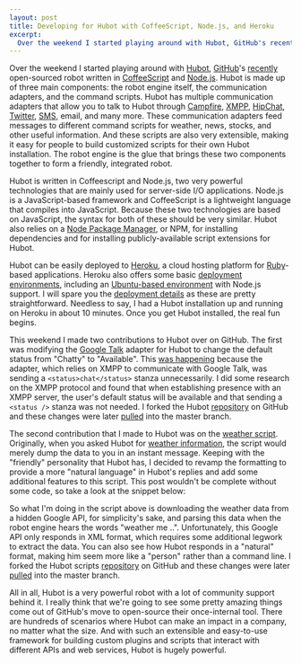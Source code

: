 ```yaml
--- 
layout: post
title: Developing for Hubot with CoffeeScript, Node.js, and Heroku
excerpt:
  Over the weekend I started playing around with Hubot, GitHub's recently open-sourced robot written in CoffeeScript and Node.js. Hubot is made up of three main components: the robot engine itself, the communication adapters, and the command scripts. Hubot has multiple communication adapters that allow you to talk to Hubot through Campfire, XMPP, HipChat, Twitter, SMS, email, and many more.
---
```

Over the weekend I started playing around with <a href="http://hubot.github.com/" target="_blank">Hubot</a>, <a href="http://github.com/" target="_blank">GitHub</a>'s <a href="https://github.com/blog/968-say-hello-to-hubot" target="_blank">recently</a> open-sourced robot written in <a href="http://jashkenas.github.com/coffee-script/" target="_blank">CoffeeScript</a> and <a href="http://nodejs.org/" target="_blank">Node.js</a>. Hubot is made up of three main components: the robot engine itself, the communication adapters, and the command scripts. Hubot has multiple communication adapters that allow you to talk to Hubot through <a href="http://campfirenow.com/" target="_blank">Campfire</a>, <a href="http://xmpp.org/" target="_blank">XMPP</a>, <a href="https://www.hipchat.com/" target="_blank">HipChat</a>, <a href="http://twitter.com/" target="_blank">Twitter</a>, <a href="http://www.twilio.com" target="_blank">SMS</a>, email, and many more. These communication adapters feed messages to different command scripts for weather, news, stocks, and other useful information. And these scripts are also very extensible, making it easy for people to build customized scripts for their own Hubot installation. The robot engine is the glue that brings these two components together to form a friendly, integrated robot.

Hubot is written in Coffeescript and Node.js, two very powerful technologies that are mainly used for server-side I/O applications. Node.js is a JavaScript-based framework and CoffeeScript is a lightweight language that compiles into JavaScript. Because these two technologies are based on JavaScript, the syntax for both of these should be very similar. Hubot also relies on a <a href="http://npmjs.org/" target="_blank">Node Package Manager</a>, or NPM, for installing dependencies and for installing publicly-available script extensions for Hubot. 

Hubot can be easily deployed to <a href="http://www.heroku.com/" target="_blank">Heroku</a>, a cloud hosting platform for <a href="http://www.ruby-lang.org/en/" target="_blank">Ruby</a>-based applications. Heroku also offers some basic <a href="http://devcenter.heroku.com/articles/stack" target="_blank">deployment environments</a>, including an <a href="http://devcenter.heroku.com/articles/cedar" target="_blank">Ubuntu-based environment</a> with Node.js support. I will spare you the <a href="https://github.com/github/hubot/blob/master/src/templates/README.md" target="_blank">deployment details</a> as these are pretty straightforward. Needless to say, I had a Hubot installation up and running on Heroku in about 10 minutes. Once you get Hubot installed, the real fun begins.

This weekend I made two contributions to Hubot over on GitHub. The first was modifying the <a href="https://github.com/github/hubot/blob/8f36df033d3f63d2aee239cb5fe44c2c02a1a241/src/hubot/gtalk.coffee" target="_blank">Google Talk</a> adapter for Hubot to change the default status from "Chatty" to "Available". This <a href="https://github.com/github/hubot/blob/31302370537600a52f6ed64bc8480e286156b26c/src/hubot/gtalk.coffee" target="_blank">was happening</a> because the adapter, which relies on XMPP to communicate with Google Talk, was sending a `<status>chat</status>` stanza unnecessarily. I did some research on the XMPP protocol and found that when establishing presence with an XMPP server, the user's default status will be available and that sending a `<status />` stanza was not needed. I forked the Hubot <a href="https://github.com/github/hubot" target="_blank">repository</a> on GitHub and these changes were later <a href="https://github.com/github/hubot/pull/134" target="_blank">pulled</a> into the master branch.

The second contribution that I made to Hubot was on the <a href="https://github.com/github/hubot-scripts/blob/141f19e4c8d83d54b027f9a5dc0f791bd2ff011a/src/scripts/weather.coffee" target="_blank">weather script</a>. Originally, when you asked Hubot for <a href="https://github.com/github/hubot-scripts/blob/6f5cbe66a7c242523f22f40b1b8e885891143eed/src/scripts/weather.coffee" target="_blank">weather information</a>, the script would merely dump the data to you in an instant message. Keeping with the "friendly" personality that Hubot has, I decided to revamp the formatting to provide a more "natural language" in Hubot's replies and add some additional features to this script. This post wouldn't be complete without some code, so take a look at the snippet below:

<script src="https://gist.github.com/1335716.js"> </script>

So what I'm doing in the script above is downloading the weather data from a hidden Google API, for simplicity's sake, and parsing this data when the robot engine hears the words "weather me ..". Unfortunately, this Google API only responds in XML format, which requires some additional legwork to extract the data. You can also see how Hubot responds in a "natural" format, making him seem more like a "person" rather than a command line. I forked the Hubot scripts <a href="https://github.com/github/hubot-scripts" target="_blank">repository</a> on GitHub and these changes were later <a href="https://github.com/github/hubot-scripts/pull/78" target="_blank">pulled</a> into the master branch.

All in all, Hubot is a very powerful robot with a lot of community support behind it. I really think that we're going to see some pretty amazing things come out of GitHub's move to open-source their once-internal tool. There are hundreds of scenarios where Hubot can make an impact in a company, no matter what the size. And with such an extensible and easy-to-use framework for building custom plugins and scripts that interact with different APIs and web services, Hubot is hugely powerful. 